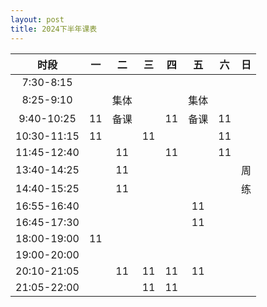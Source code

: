 ```yaml
---
layout: post
title: 2024下半年课表
---
```


|    时段     |  一  |  二  |  三  |  四  |  五  |  六  |  日  |
| :---------: | :--: | :--: | :--: | :--: | :--: | :--: | :--: |
|  7:30-8:15  |      |      |      |      |      |      |      |
|  8:25-9:10  |      | 集体 |      |      | 集体 |      |      |
| 9:40-10:25  |  11  | 备课 |      |  11  | 备课 |  11  |      |
| 10:30-11:15 |  11  |      |  11  |      |      |  11  |      |
| 11:45-12:40 |      |  11  |      |  11  |      |  11  |      |
| 13:40-14:25 |      |  11  |      |      |      |      |  周  |
| 14:40-15:25 |      |  11  |      |      |      |      |  练  |
| 16:55-16:40 |      |      |      |      |  11  |      |      |
| 16:45-17:30 |      |      |      |      |  11  |      |      |
| 18:00-19:00 |  11  |      |      |      |      |      |      |
| 19:00-20:00 |      |      |      |      |      |      |      |
| 20:10-21:05 |      |  11  |  11  |  11  |  11  |      |      |
| 21:05-22:00 |      |      |  11  |  11  |      |      |      |

